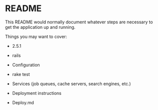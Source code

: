 # README

This README would normally document whatever steps are necessary to get the
application up and running.

Things you may want to cover:

* 2.5.1

* rails

* Configuration

* rake test

* Services (job queues, cache servers, search engines, etc.)

* Deployment instructions

* Deploy.md
